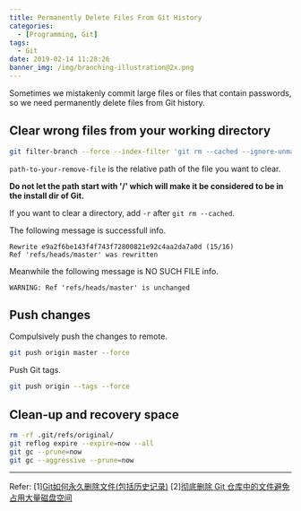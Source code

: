 ```yaml
---
title: Permanently Delete Files From Git History
categories:
  - [Programming, Git]
tags:
  - Git
date: 2019-02-14 11:28:26
banner_img: /img/branching-illustration@2x.png
---
```


Sometimes we mistakenly commit large files or files that contain passwords, so we need permanently delete files from Git history.

## Clear wrong files from your working directory

```bash
git filter-branch --force --index-filter 'git rm --cached --ignore-unmatch path-to-your-remove-file' --prune-empty --tag-name-filter cat -- --all
```

`path-to-your-remove-file` is the relative path of the file you want to clear.

**Do not let the path start with '/' which will make it be considered to be in the install dir of Git.**

If you want to clear a directory, add `-r` after `git rm --cached`.

The following message is successfull info.

```
Rewrite e9a2f6be143f4f743f72800821e92c4aa2da7a0d (15/16)
Ref 'refs/heads/master' was rewritten
```

Meanwhile the following message is NO SUCH FILE info.

```
WARNING: Ref 'refs/heads/master' is unchanged
```

## Push changes

Compulsively push the changes to remote.

```bash
git push origin master --force
```

Push Git tags.

```bash
git push origin --tags --force
```

## Clean-up and recovery space

```bash
rm -rf .git/refs/original/
git reflog expire --expire=now --all
git gc --prune=now
git gc --aggressive --prune=now
```

----

Refer:
[1][Git如何永久删除文件(包括历史记录)](http://www.cnblogs.com/shines77/p/3460274.html)
[2][彻底删除 Git 仓库中的文件避免占用大量磁盘空间](https://walterlv.oschina.io/git/2017/09/18/delete-a-file-from-whole-git-history.html)